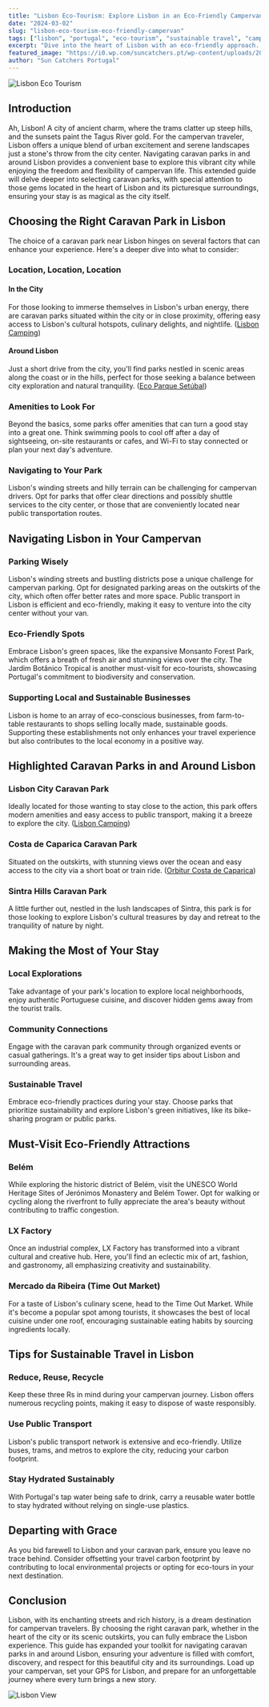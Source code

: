 ```yaml
---
title: "Lisbon Eco-Tourism: Explore Lisbon in an Eco-Friendly Campervan"
date: "2024-03-02"
slug: "lisbon-eco-tourism-eco-friendly-campervan"
tags: ["lisbon", "portugal", "eco-tourism", "sustainable travel", "campervan", "green travel"]
excerpt: "Dive into the heart of Lisbon with an eco-friendly approach. Our guide for campervan travelers covers everything from parking to hidden green spots in the city."
featured_image: "https://i0.wp.com/suncatchers.pt/wp-content/uploads/2024/03/alice-butenko-DTRkozkR0b4-unsplash.jpg"
author: "Sun Catchers Portugal"
---
```


![Lisbon Eco Tourism](https://i0.wp.com/suncatchers.pt/wp-content/uploads/2024/03/alice-butenko-DTRkozkR0b4-unsplash.jpg?resize=800%2C600&ssl=1)

## Introduction

Ah, Lisbon! A city of ancient charm, where the trams clatter up steep hills, and the sunsets paint the Tagus River gold. For the campervan traveler, Lisbon offers a unique blend of urban excitement and serene landscapes just a stone's throw from the city center. Navigating caravan parks in and around Lisbon provides a convenient base to explore this vibrant city while enjoying the freedom and flexibility of campervan life. This extended guide will delve deeper into selecting caravan parks, with special attention to those gems located in the heart of Lisbon and its picturesque surroundings, ensuring your stay is as magical as the city itself.

## Choosing the Right Caravan Park in Lisbon

The choice of a caravan park near Lisbon hinges on several factors that can enhance your experience. Here's a deeper dive into what to consider:

### Location, Location, Location

#### In the City
For those looking to immerse themselves in Lisbon's urban energy, there are caravan parks situated within the city or in close proximity, offering easy access to Lisbon's cultural hotspots, culinary delights, and nightlife. ([Lisbon Camping](https://lisboacamping.com/))

#### Around Lisbon
Just a short drive from the city, you'll find parks nestled in scenic areas along the coast or in the hills, perfect for those seeking a balance between city exploration and natural tranquility. ([Eco Parque Setúbal](https://ecoparquesetubal.com/en/))

### Amenities to Look For
Beyond the basics, some parks offer amenities that can turn a good stay into a great one. Think swimming pools to cool off after a day of sightseeing, on-site restaurants or cafes, and Wi-Fi to stay connected or plan your next day's adventure.

### Navigating to Your Park
Lisbon's winding streets and hilly terrain can be challenging for campervan drivers. Opt for parks that offer clear directions and possibly shuttle services to the city center, or those that are conveniently located near public transportation routes.

## Navigating Lisbon in Your Campervan

### Parking Wisely
Lisbon's winding streets and bustling districts pose a unique challenge for campervan parking. Opt for designated parking areas on the outskirts of the city, which often offer better rates and more space. Public transport in Lisbon is efficient and eco-friendly, making it easy to venture into the city center without your van.

### Eco-Friendly Spots
Embrace Lisbon's green spaces, like the expansive Monsanto Forest Park, which offers a breath of fresh air and stunning views over the city. The Jardim Botânico Tropical is another must-visit for eco-tourists, showcasing Portugal's commitment to biodiversity and conservation.

### Supporting Local and Sustainable Businesses
Lisbon is home to an array of eco-conscious businesses, from farm-to-table restaurants to shops selling locally made, sustainable goods. Supporting these establishments not only enhances your travel experience but also contributes to the local economy in a positive way.

## Highlighted Caravan Parks in and Around Lisbon

### Lisbon City Caravan Park
Ideally located for those wanting to stay close to the action, this park offers modern amenities and easy access to public transport, making it a breeze to explore the city. ([Lisbon Camping](https://lisboacamping.com/))

### Costa de Caparica Caravan Park
Situated on the outskirts, with stunning views over the ocean and easy access to the city via a short boat or train ride. ([Orbitur Costa de Caparica](https://www.orbitur.pt/pt/destinos/regiao-lisboa/orbitur-costa-de-caparica))

### Sintra Hills Caravan Park
A little further out, nestled in the lush landscapes of Sintra, this park is for those looking to explore Lisbon's cultural treasures by day and retreat to the tranquility of nature by night.

## Making the Most of Your Stay

### Local Explorations
Take advantage of your park's location to explore local neighborhoods, enjoy authentic Portuguese cuisine, and discover hidden gems away from the tourist trails.

### Community Connections
Engage with the caravan park community through organized events or casual gatherings. It's a great way to get insider tips about Lisbon and surrounding areas.

### Sustainable Travel
Embrace eco-friendly practices during your stay. Choose parks that prioritize sustainability and explore Lisbon's green initiatives, like its bike-sharing program or public parks.

## Must-Visit Eco-Friendly Attractions

### Belém
While exploring the historic district of Belém, visit the UNESCO World Heritage Sites of Jerónimos Monastery and Belém Tower. Opt for walking or cycling along the riverfront to fully appreciate the area's beauty without contributing to traffic congestion.

### LX Factory
Once an industrial complex, LX Factory has transformed into a vibrant cultural and creative hub. Here, you'll find an eclectic mix of art, fashion, and gastronomy, all emphasizing creativity and sustainability.

### Mercado da Ribeira (Time Out Market)
For a taste of Lisbon's culinary scene, head to the Time Out Market. While it's become a popular spot among tourists, it showcases the best of local cuisine under one roof, encouraging sustainable eating habits by sourcing ingredients locally.

## Tips for Sustainable Travel in Lisbon

### Reduce, Reuse, Recycle
Keep these three Rs in mind during your campervan journey. Lisbon offers numerous recycling points, making it easy to dispose of waste responsibly.

### Use Public Transport
Lisbon's public transport network is extensive and eco-friendly. Utilize buses, trams, and metros to explore the city, reducing your carbon footprint.

### Stay Hydrated Sustainably
With Portugal's tap water being safe to drink, carry a reusable water bottle to stay hydrated without relying on single-use plastics.

## Departing with Grace

As you bid farewell to Lisbon and your caravan park, ensure you leave no trace behind. Consider offsetting your travel carbon footprint by contributing to local environmental projects or opting for eco-tours in your next destination.

## Conclusion

Lisbon, with its enchanting streets and rich history, is a dream destination for campervan travelers. By choosing the right caravan park, whether in the heart of the city or its scenic outskirts, you can fully embrace the Lisbon experience. This guide has expanded your toolkit for navigating caravan parks in and around Lisbon, ensuring your adventure is filled with comfort, discovery, and respect for this beautiful city and its surroundings. Load up your campervan, set your GPS for Lisbon, and prepare for an unforgettable journey where every turn brings a new story.

![Lisbon View](https://i0.wp.com/suncatchers.pt/wp-content/uploads/2024/03/andre-lergier-anrBiSm4iFQ-unsplash-2.jpg?resize=800%2C534&ssl=1)